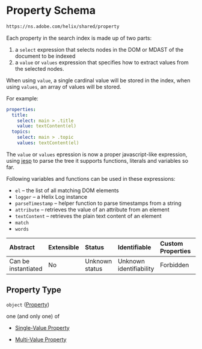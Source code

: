 # Property Schema

```txt
https://ns.adobe.com/helix/shared/property
```

Each property in the search index is made up of two parts:

1.  a `select` expression that selects nodes in the DOM or MDAST of the document to be indexed
2.  a `value` or `values` expression that specifies how to extract values from the selected nodes.

When using `value`, a single cardinal value will be stored in the index, when using `values`, an array of values will be stored.

For example:

```yaml
properties:
  title:
    select: main > .title
    value: textContent(el)
  topics:
    select: main > .topic
    values: textContent(el)
```

The `value` or `values` epression is now a proper javascript-like
expression, using [jesp](http://jsep.from.so) to parse the tree it supports functions, literals and variables so far.

Following variables and functions can be used in these expressions:

*   `el` – the list of all matching DOM elements
*   `logger` – a Helix Log instance
*   `parseTimestamp` – helper function to parse timestamps from a string
*   `attribute` – retrieves the value of an attribute from an element
*   `textContent` – retrieves the plain text content of an element
*   `match`
*   `words`

| Abstract            | Extensible | Status         | Identifiable            | Custom Properties | Additional Properties | Access Restrictions | Defined In                                                          |
| :------------------ | :--------- | :------------- | :---------------------- | :---------------- | :-------------------- | :------------------ | :------------------------------------------------------------------ |
| Can be instantiated | No         | Unknown status | Unknown identifiability | Forbidden         | Allowed               | none                | [property.schema.json](property.schema.json "open original schema") |

## Property Type

`object` ([Property](property.md))

one (and only one) of

*   [Single-Value Property](property-oneof-single-value-property.md "check type definition")

*   [Multi-Value Property](property-oneof-multi-value-property.md "check type definition")
